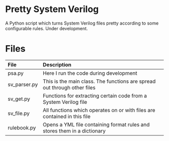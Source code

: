 # Pretty System Verilog
A Python script which turns System Verilog files pretty according to some configurable rules.
Under development.

# Files

| File         | Description|
| :-           | :-         |
| psa.py       | Here I run the code during development |
| sv_parser.py | This is the main class. The functions are spread out through other files |
| sv_get.py    | Functions for extracting certain code from a System Verilog file         |
| sv_file.py   | All functions which operates on or with files are contained in this file |
| rulebook.py  | Opens a YML file containing format rules and stores them in a dictionary |

